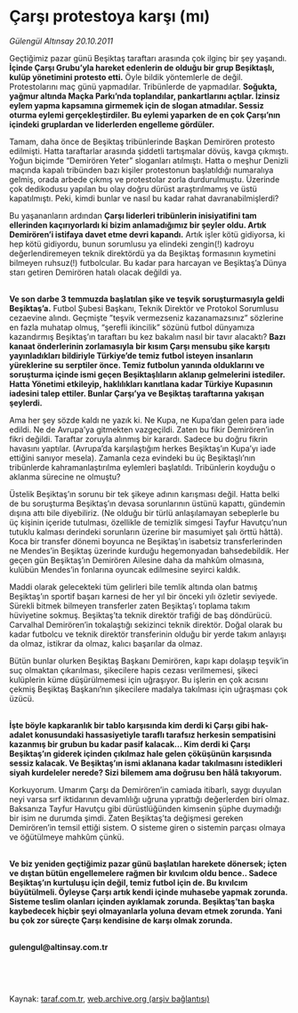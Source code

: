 # Çarşı protestoya karşı (mı)

*Gülengül Altınsay 20.10.2011*

<div class="yazi"><p>Geçtiğimiz pazar günü Beşiktaş taraftarı arasında çok ilginç bir şey yaşandı. <b>İçinde Çarşı Grubu’yla hareket edenlerin de olduğu bir grup Beşiktaşlı, kulüp yönetimini protesto etti.</b> Öyle bildik yöntemlerle de değil. Protestolarını maç günü yapmadılar. Tribünlerde de yapmadılar. <b>Soğukta, yağmur altında Maçka Parkı’nda toplandılar, pankartlarını açtılar. İzinsiz eylem yapma kapsamına girmemek için de slogan atmadılar. Sessiz oturma eylemi gerçekleştirdiler. Bu eylemi yaparken de en çok Çarşı’nın içindeki gruplardan ve liderlerden engelleme gördüler.</b></p>
<p>Tamam, daha önce de Beşiktaş tribünlerinde Başkan Demirören protesto edilmişti. Hatta taraftarlar arasında şiddetli tartışmalar dövüş, kavga çıkmıştı. Yoğun biçimde “Demirören Yeter” sloganları atılmıştı. Hatta o meşhur Denizli maçında kapalı tribünden bazı kişiler protestonun başlatıldığı numaralıya gelmiş, orada arbede çıkmış ve protestolar zorla durdurulmuştu. Üzerinde çok dedikodusu yapılan bu olay doğru dürüst araştırılmamış ve üstü kapatılmıştı. Peki, kimdi bunlar ve nasıl bu kadar rahat davranabilmişlerdi?</p>
<p>Bu yaşananların ardından <b>Çarşı liderleri tribünlerin inisiyatifini tam ellerinden kaçırıyorlardı ki bizim anlamadığımız bir şeyler oldu. Artık Demirören’i istifaya davet etme devri kapandı.</b> Artık işler kötü gidiyorsa, ki hep kötü gidiyordu, bunun sorumlusu ya elindeki zengin(!) kadroyu değerlendiremeyen teknik direktördü ya da Beşiktaş formasının kıymetini bilmeyen ruhsuz(!) futbolcular. Bu kadar para harcayan ve Beşiktaş’a Dünya starı getiren Demirören hatalı olacak değildi ya. </p>
<p><b><br/>Ve son darbe 3 temmuzda başlatılan şike ve teşvik soruşturmasıyla geldi Beşiktaş’a.</b> Futbol Şubesi Başkanı, Teknik Direktör ve Protokol Sorumlusu cezaevine alındı. Geçmişte ”teşvik vermezseniz kazanamazsınız” sözlerine en fazla muhatap olmuş, “şerefli ikincilik” sözünü futbol dünyamıza kazandırmış Beşiktaş’ın taraftarı bu kez bakalım nasıl bir tavır alacaktı? <b>Bazı kanaat önderlerinin zorlamasıyla</b> <b>bir kısım Çarşı mensubu şike karşıtı yayınladıkları bildiriyle Türkiye’de temiz futbol isteyen insanların yüreklerine su serptiler önce. Temiz futbolun yanında olduklarını ve soruşturma içinde ismi geçen Beşiktaşlıların aklanıp gelmelerini istediler. Hatta Yönetimi etkileyip, haklılıkları kanıtlana kadar Türkiye Kupasının iadesini talep ettiler. Bunlar Çarşı’ya ve Beşiktaş taraftarına yakışan şeylerdi.</b> </p>
<p>Ama her şey sözde kaldı ne yazık ki. Ne Kupa, ne Kupa’dan gelen para iade edildi. Ne de Avrupa’ya gitmekten vazgeçildi. Zaten bu fikir Demirören’in fikri değildi. Taraftar zoruyla alınmış bir karardı. Sadece bu doğru fikrin havasını yaptılar. (Avrupa’da karşılaştığım herkes Beşiktaş’ın Kupa’yı iade ettiğini sanıyor mesela). Zamanla ceza evindeki bu üç Beşiktaşlı’nın tribünlerde kahramanlaştırılma eylemleri başlatıldı. Tribünlerin koyduğu o aklanma sürecine ne olmuştu? </p>
<p>Üstelik Beşiktaş’ın sorunu bir tek şikeye adının karışması değil. Hatta belki de bu soruşturma Beşiktaş’ın devasa sorunlarının üstünü kapattı, gündemin dışına attı bile diyebiliriz. (Ne olduğu bir türlü anlaşılamayan sebeplerle bu üç kişinin içeride tutulması, özellikle de temizlik simgesi Tayfur Havutçu’nun tutuklu kalması derindeki sorunların üzerine bir masumiyet şalı örttü hâttâ). Koca bir transfer dönemi boyunca ne Beşiktaş’ın isabetsiz transferlerinden ne Mendes’in Beşiktaş üzerinde kurduğu hegemonyadan bahsedebildik. Her geçen gün Beşiktaş’ın Demirören Ailesine daha da mahkûm olmasına, kulübün Mendes’in fonlarına oyuncak edilmesine seyirci kaldık.</p>
<p>Maddi olarak gelecekteki tüm gelirleri bile temlik altında olan batmış Beşiktaş’ın sportif başarı karnesi de her yıl bir önceki yılı özletir seviyede. Sürekli bitmek bilmeyen transferler zaten Beşiktaş’ı toplama takım hüviyetine sokmuş. Beşiktaş’ta teknik direktör trafiği de baş döndürücü. Carvalhal Demirören’in tokalaştığı sekizinci teknik direktör. Doğal olarak bu kadar futbolcu ve teknik direktör transferinin olduğu bir yerde takım anlayışı da olmaz, istikrar da olmaz, kalıcı başarılar da olmaz.</p>
<p>Bütün bunlar olurken Beşiktaş Başkanı Demirören, kapı kapı dolaşıp teşvik’in suç olmaktan çıkarılması, şikecilere hapis cezası verilmemesi, şikeci kulüplerin küme düşürülmemesi için uğraşıyor. Bu işlerin en çok acısını çekmiş Beşiktaş Başkanı’nın şikecilere madalya takılması için uğraşması çok üzücü.</p>
<p><b><br/>İşte böyle kapkaranlık bir tablo karşısında kim derdi ki Çarşı gibi hak-adalet konusundaki hassasiyetiyle taraflı tarafsız herkesin sempatisini kazanmış bir grubun bu kadar pasif kalacak... Kim derdi ki Çarşı Beşiktaş’ın giderek içinden çıkılmaz hale gelen çöküşünün karşısında sessiz kalacak. Ve Beşiktaş’ın ismi aklanana kadar takılmasını istedikleri siyah kurdeleler nerede? Sizi bilemem ama doğrusu ben hâlâ takıyorum. </b></p>
<p>Korkuyorum. Umarım Çarşı da Demirören’in camiada itibarlı, saygı duyulan neyi varsa sırf iktidarının devamlılığı uğruna yıprattığı değerlerden biri olmaz. Baksanıza Tayfur Havutçu gibi dürüstlüğünden kimsenin şüphe duymadığı bir isim ne durumda şimdi. Zaten Beşiktaş’ta değişmesi gereken Demirören’in temsil ettiği sistem. O sisteme giren o sistemin parçası olmaya ve öğütülmeye mahkûm çünkü.</p>
<p><b><br/>Ve biz yeniden geçtiğimiz pazar günü başlatılan harekete dönersek; içten ve dıştan bütün engellemelere rağmen bir kıvılcım oldu bence.. Sadece Beşiktaş’ın kurtuluşu için değil, temiz futbol için de. Bu kıvılcım büyütülmeli. Öyleyse Çarşı artık kendi içinde muhasebe yapmak zorunda. Sisteme teslim olanları içinden ayıklamak zorunda. Beşiktaş’tan başka kaybedecek hiçbir şeyi olmayanlarla yoluna devam etmek zorunda. Yani bu çok zor süreçte Çarşı kendisine de karşı olmak zorunda. </b></p>
<p><b><br/>gulengul@altinsay.com.tr</b></p>
<p><b> </b></p>
<p><b> </b></p>
</div>

Kaynak: [taraf.com.tr](http://www.taraf.com.tr/gulengul-altinsay/makale-carsi-protestoya-karsi-mi.htm), [web.archive.org (arşiv bağlantısı)](http://web.archive.org/web/20130624042803/http://www.taraf.com.tr/gulengul-altinsay/makale-carsi-protestoya-karsi-mi.htm)
